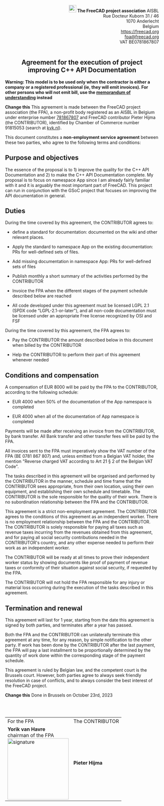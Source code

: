 <style>
.align-right {
    text-align: right;
}
</style>
<div class="align-right">
<img src="FreeCAD-symbol.svg" style="width:24px;" />  <b>The FreeCAD project association</b> AISBL<br/>
Rue Docteur Kuborn 31 / 46<br/>
1070 Anderlecht<br/>
Belgium<br/>
<a href="https://freecad.org">https://freecad.org</a><br/>
<a href="mailto:fpa@freecad.org">fpa@freecad.org</a><br/>
VAT BE0781867807
<br/><br/>
</div>

<h2 align=center>Agreement for the execution of project improving C++ API Documentation</h2>

**Warning: This model is to be used only when the contractor is either a company or a registered professional (ie, they will emit invoices). For other persons who will not emit bill, use the [memorandum of understanding](mou.md) instead**

**Change this** This agreement is made between the FreeCAD project association (the FPA), a non-profit body registered as an AISBL in Belgium under enterprise number [781867807](https://kbopub.economie.fgov.be/kbopub/toonondernemingps.html?lang=en&ondernemingsnummer=781867807) and FreeCAD contributor Pieter Hijma (the CONTRIBUTOR), identified by Chamber of Commerce number 91815053 (search at [kvk.nl](https://www.kvk.nl/zoeken)).

This document constitutes a **non-employment service agreement** between these two parties, who agree to the following terms and conditions:

## Purpose and objectives

The essence of the proposal is to 1) improve the quality for the C++ API Documentation and 2) to make the C++ API Documentation complete. My proposal is to focus on namespace App since I am already fairly familiar with it and it is arguably the most important part of FreeCAD. This project can run in conjunction with the GSoC project that focuses on improving the API documentation in general.

## Duties

During the time covered by this agreement, the CONTRIBUTOR agrees to:

- define a standard for documentation: documented on the wiki and other relevant places.

- Apply the standard to namespace App on the existing documentation: PRs for well-defined sets of files.

- Add missing documentation in namespace App: PRs for well-defined sets of files

- Publish monthly a short summary of the activities performed by the CONTRIBUTOR

- Invoice the FPA when the different stages of the payment schedule described below are reached

- All code developed under this agreement must be licensed LGPL 2.1 (SPDX code “LGPL-2.1-or-later"), and all non-code documentation must be licensed
  under an appropriate Free license recognized by OSI and FSF

During the time covered by this agreement, the FPA agrees to:

- Pay the CONTRIBUTOR the amount described below in this document when billed by the CONTRIBUTOR

- Help the CONTRIBUTOR to perform their part of this agreement whenever needed

## Conditions and compensation

A compensation of EUR 8000 will be paid by the FPA to the CONTRIBUTOR, according to the following schedule:

* EUR 4000 when 50% of the documentation of the App namespace is completed

* EUR 4000 when all of the documentation of App namespace is completed

Payments will be made after receiving an invoice from the CONTRIBUTOR, by bank transfer. All Bank transfer and other transfer fees will be paid by the FPA.

All invoices sent to the FPA must imperatively show the VAT number of the FPA (BE 0781 867 807) and, unless emitted from a Belgian VAT holder, the mention "Reverse charged VAT according to Art 21 § 2 of the Belgian VAT Code".

The tasks described in this agreement will be organised and performed by the CONTRIBUTOR in the manner, schedule and time frame that the CONTRIBUTOR sees appropriate, from their own location, using their own equipment, and establishing their own schedule and timetable. The CONTRIBUTOR is the sole responsible for the quality of their work. There is no subordination relationship between the FPA and the CONTRIBUTOR.

This agreement is a strict non-employment agreement. The CONTRIBUTOR agrees to the conditions of this agreement as an independent worker. There is no employment relationship between the FPA and the CONTRIBUTOR. The CONTRIBUTOR is solely responsible for paying all taxes such as revenue taxes incurring from the revenues obtained from this agreement, and for paying all social security contributions needed in the CONTRIBUTOR's country, and any other expense needed to perform their work as an independent worker.

The CONTRIBUTOR will be ready at all times to prove their independent worker status by showing documents like proof of payment of revenue taxes or conformity of their situation against social security, if requested by the FPA.

The CONTRIBUTOR will not hold the FPA responsible for any injury or material loss occurring during the execution of the tasks described in this agreement.

## Termination and renewal

This agreement will last for 1 year, starting from the date this agreement is signed by both parties, and terminates after a year has passed.

Both the FPA and the CONTRIBUTOR can unilaterally terminate this agreement at any time, for any reason, by simple notification to the other party. If work has been done by the CONTRIBUTOR after the last payment, the FPA will pay a last installment to be proportionally determined by the quantity of work done within the corresponding stage of the payment schedule.

This agreement is ruled by Belgian law, and the competent court is the Brussels court. However, both parties agree to always seek friendly resolution in case of conflicts, and to always consider the best interest of the FreeCAD project.

**Change this** Done in Brussels on October 23rd, 2023

<div>
<br/><br/>
<table>
<tr>
<td>
For the FPA
</td>
<td>
The CONTRIBUTOR
</td>
</tr>
<tr>
<td>
<b>Yorik van Havre</b><br/>
chairman of the FPA<br/>
<img src="/home/yorik/Documents/Admin/Docs/signature.png" title="" alt="signature" width="200">
</td>
<td>
<b>Pieter Hijma</b><br/>
</td>
</tr>
</table>
</div>
